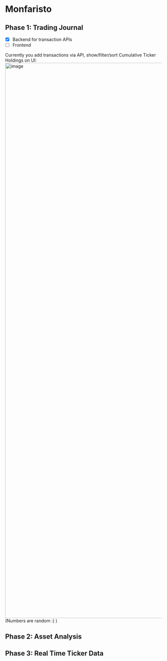 # Monfaristo 

## Phase 1: Trading Journal
- [x] Backend for transaction APIs
- [ ] Frontend

Currently you add transactions via API, show/filter/sort Cumulative Ticker Holdings on UI:
<img width="1786" alt="image" src="https://github.com/bcsefercik/monfaristo/assets/8128851/b9826a9b-38eb-4a1f-94c7-6edba76b41db">
(Numbers are random :) )

## Phase 2: Asset Analysis

## Phase 3: Real Time Ticker Data
